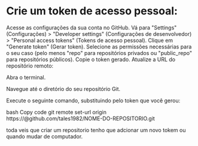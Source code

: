 # Crie um token de acesso pessoal:

Acesse as configurações da sua conta no GitHub.
Vá para "Settings" (Configurações) > "Developer settings" (Configurações de desenvolvedor) > "Personal access tokens" (Tokens de acesso pessoal).
Clique em "Generate token" (Gerar token).
Selecione as permissões necessárias para o seu caso (pelo menos "repo" para repositórios privados ou "public_repo" para repositórios públicos).
Copie o token gerado.
Atualize a URL do repositório remoto:

Abra o terminal.

Navegue até o diretório do seu repositório Git.

Execute o seguinte comando, substituindo <seu-token> pelo token que você gerou:

bash
Copy code
git remote set-url origin https://<seu-token>@github.com/tales1982/NOME-DO-REPOSITORIO.git

toda veis que criar um repositorio tenho que adcionar um novo tokem
ou quando mudar de computador.
